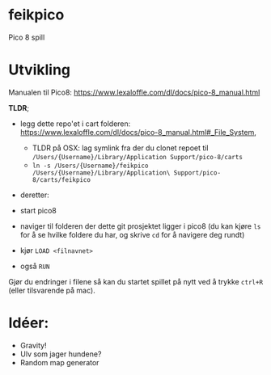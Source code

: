 # feikpico
Pico 8 spill 


# Utvikling
Manualen til Pico8: https://www.lexaloffle.com/dl/docs/pico-8_manual.html

**TLDR**; 
- legg dette repo'et i cart folderen: https://www.lexaloffle.com/dl/docs/pico-8_manual.html#_File_System, 
  - TLDR på OSX: lag symlink fra der du clonet repoet til `/Users/{Username}/Library/Application Support/pico-8/carts`
  - `ln -s /Users/{Username}/feikpico /Users/{Username}/Library/Application\ Support/pico-8/carts/feikpico`

- deretter:
- start pico8
- naviger til folderen der dette git prosjektet ligger i pico8 (du kan kjøre `ls` for å se hvilke foldere du har, og skrive `cd` for å navigere deg rundt)
- kjør `LOAD <filnavnet>` 
- også `RUN`

Gjør du endringer i filene så kan du startet spillet på nytt ved å trykke `ctrl+R` (eller tilsvarende på mac).


# Idéer:
 - Gravity!
 - Ulv som jager hundene?
 - Random map generator
